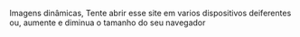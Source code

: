 Imagens dinâmicas,
Tente abrir esse site em varios dispositivos deiferentes ou,
aumente e diminua o tamanho do seu navegador
